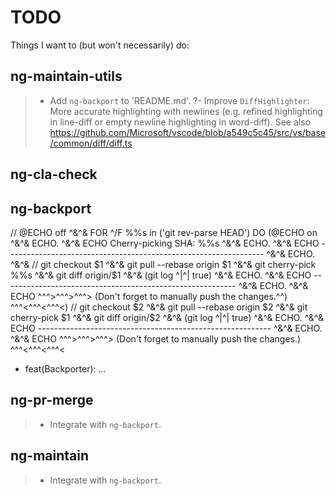 # TODO

Things I want to (but won't necessarily) do:


## ng-maintain-utils

>- Add `ng-backport` to 'README.md'.
?- Improve `DiffHighlighter`: More accurate highlighting with newlines
   (e.g. refined highlighting in line-diff or empty newline highlighting in word-diff).
   See also https://github.com/Microsoft/vscode/blob/a549c5c45/src/vs/base/common/diff/diff.ts


## ng-cla-check


## ng-backport

// @ECHO off ^&^& FOR ^/F %%s in ('git rev-parse HEAD') DO (@ECHO on ^&^& ECHO. ^&^& ECHO   Cherry-picking SHA: %%s ^&^& ECHO. ^&^& ECHO ---------------------------------------------------------------- ^&^& ECHO. ^&^&
// git checkout $1 ^&^& git pull --rebase origin $1 ^&^& git cherry-pick %%s ^&^& git diff origin/$1 ^&^& (git log ^|^| true) ^&^& ECHO. ^&^& ECHO ---------------------------------------------------------- ^&^& ECHO. ^&^& ECHO   ^^^>^^^>^^^>  (Don't forget to manually push the changes.^^)  ^^^<^^^<^^^<)
// git checkout $2 ^&^& git pull --rebase origin $2 ^&^& git cherry-pick $1  ^&^& git diff origin/$2 ^&^& (git log ^|^| true) ^&^& ECHO. ^&^& ECHO ---------------------------------------------------------- ^&^& ECHO. ^&^& ECHO   ^^^>^^^>^^^>  (Don't forget to manually push the changes.)  ^^^<^^^<^^^<

- feat(Backporter): ...


## ng-pr-merge

>- Integrate with `ng-backport`.


## ng-maintain

>- Integrate with `ng-backport`.
